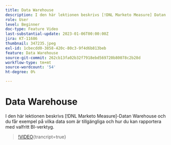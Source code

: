 ```yaml
---
title: Data Warehouse
description: I den här lektionen beskrivs [!DNL Marketo Measure] Datan Warehouse och du får exempel på vilka data som är tillgängliga och hur du kan rapportera med valfritt BI-verktyg.
role: User
level: Beginner
doc-type: Feature Video
last-substantial-update: 2023-01-06T00:00:00Z
jira: KT-11686
thumbnail: 347235.jpeg
exl-id: 1cbecdd0-3858-420c-80c3-9f4d6b813beb
feature: Data Warehouse
source-git-commit: 262cb13fa02b32f7918ebd569720b80078c2b28d
workflow-type: tm+mt
source-wordcount: '54'
ht-degree: 0%

---
```


# Data Warehouse

I den här lektionen beskrivs [!DNL Marketo Measure]-Datan Warehouse och du får exempel på vilka data som är tillgängliga och hur du kan rapportera med valfritt BI-verktyg.

>[!VIDEO](https://video.tv.adobe.com/v/347235/?learn=on){trancript=true}

